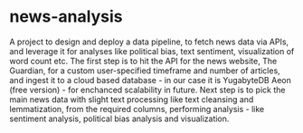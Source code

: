 # news-analysis
A project to design and deploy a data pipeline, to fetch news data via APIs, and leverage it for analyses like political bias, text sentiment, visualization of word count etc.
The first step is to hit the API for the news website, The Guardian, for a custom user-specified timeframe and number of articles, and ingest it to a cloud based database - in our case it is YugabyteDB Aeon (free version) - for enchanced scalability in future.
Next step is to pick the main news data with slight text processing like text cleansing and lemmatization, from the required columns, performing analysis - like sentiment analysis, political bias analysis and visualization.
